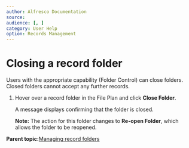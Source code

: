 ```yaml
---
author: Alfresco Documentation
source: 
audience: [, ]
category: User Help
option: Records Management
---
```


# Closing a record folder

Users with the appropriate capability \(Folder Control\) can close folders. Closed folders cannot accept any further records.

1.  Hover over a record folder in the File Plan and click **Close Folder**.

    A message displays confirming that the folder is closed.

    **Note:** The action for this folder changes to **Re-open Folder**, which allows the folder to be reopened.


**Parent topic:**[Managing record folders](../tasks/rm-recordfolder-manage.md)

